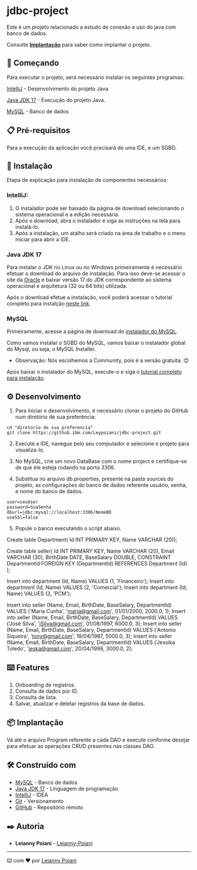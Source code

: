 # jdbc-project
Este é um projeto relacionado a estudo de conexão e uso do java com banco de dados.

Consulte **[Implantação](#-implanta%C3%A7%C3%A3o)** para saber como implantar o projeto.

## 🚀 Começando

Para executar o projeto, será necessário instalar os seguintes programas:

[IntelliJ](https://www.jetbrains.com/pt-br/idea/) - Desenvolvimento do projeto Java

[Java JDK 17](https://www.oracle.com/java/technologies/javase/jdk17-archive-downloads.html) - Execução do projeto Java.

[MySQL](https://www.mysql.com/) - Banco de dados

## 📋 Pré-requisitos

Para a execução da aplicação você precisará de uma IDE, e um SGBD.

## 🔧 Instalação

Etapa de explicação para instalação de componentes necessários:

### IntelliJ:
1. O instalador pode ser baixado da página de download selecionando o sistema operacional e a edição necessária. 
2. Após o download, abra o instalador e siga as instruções na tela para instalá-lo. 
3. Após a instalação, um atalho será criado na área de trabalho e o menu iniciar para abrir a IDE.

### Java JDK 17
Para instalar o JDK no Linux ou no Windows primeiramente é necessário efetuar o download do arquivo de instalação. Para isso deve-se acessar o site da [Oracle](https://www.oracle.com/java/technologies/downloads/#java17) e baixar versão 17 do JDK correspondente ao sistema operacional e arquitetura (32 ou 64 bits) utilizada.

Após o download efetue a instalação, você poderá acessar o tutorial completo para instalção [neste link](https://www.devmedia.com.br/instalacao-e-configuracao-do-pacote-java-jdk/23749).

### MySQL 
Primeiramente, acesse a página de download do [instalador do MySQL](https://dev.mysql.com/downloads/installer/).

Como vamos instalar o SGBD do MySQL, vamos baixar o instalador global do Mysql, ou seja, o MySQL Installer.

* Observação: Nós escolhemos a Community, pois é a versão gratuita. 😊

Após baixar o instalador do MySQL, execute-o e siga o [tutorial completo para instalação](https://dicasdeprogramacao.com.br/como-instalar-o-mysql-no-windows/).

## ⚙️ Desenvolvimento 

1. Para iniciar o desenvolvimento, é necessário clonar o projeto do GitHub num diretório de sua preferência:
```
cd "diretorio de sua preferencia"
git clone https://github.ibm.com/Leypoiani/jdbc-project.git
```

2. Execute a IDE, navegue pelo seu computador e selecione o projeto para visualiza-lo.

3. No MySQL, crie um novo DataBase com o nome project e certifique-se de que ele esteja rodando na porta 3306.

5. Substitua no arquivo db.properties, presente na pasta sources do projeto, as configurações do banco de dados referente usuário, senha, e nome do banco de dados.

```
user=seuUser
password=SuaSenha
dburl=jdbc:mysql://localhost:3306/NomeBD
useSSl=false
```

5. Popule o banco executando o script abaixo.

Create table Department(
	Id INT PRIMARY KEY,
	Name VARCHAR (20));

Create table seller(
	Id INT PRIMARY KEY,
	Name VARCHAR (20),
	Email VARCHAR (30),
	BirthDate DATE,
	BaseSalary DOUBLE,
	CONSTRAINT DepartmentId FOREIGN KEY (DepartmentId) REFERENCES Department (Id)
);


Insert into department (Id, Name) VALUES (1, 'Financeiro');
Insert into department (Id, Name) VALUES (2, 'Comercial');
Insert into department (Id, Name) VALUES (3, 'PCM');

Insert into seller 
(Name, Email, BirthDate, BaseSalary, DepartmentId) 
VALUES ('Maria Cunha', 'maria@gmail.com', 01/01/2000, 2000.0, 1);
Insert into seller 
(Name, Email, BirthDate, BaseSalary, DepartmentId) 
VALUES ('José Silva', 'jSilva@gmail.com', 01/08/1997, 6000.0, 3);
Insert into seller 
(Name, Email, BirthDate, BaseSalary, DepartmentId) 
VALUES ('Antonio Siqueira', 'tony@gmail.com', 19/04/1987, 5000.0, 3);
Insert into seller 
(Name, Email, BirthDate, BaseSalary, DepartmentId) 
VALUES ('Jessika Toledo', 'jeska@gmail.com', 20/04/1998, 3000.0, 2);



## ⌨️ Features

1. Onboarding de registros. 
2. Consulta de dados por ID.
3. Consulta de lista.
4. Salvar, atualizar e deletar registros da base de dados.

## 📦 Implantação 
Vá até o arquivo Program referente a cada DAO e execute conforme desejar para efetuar as operações CRUD presentes nas classes DAO.

## 🛠️ Construído com

* [MySQL](https://www.mysql.com/) - Banco de dados
* [Java JDK 17](https://www.oracle.com/java/technologies/javase/jdk17-archive-downloads.html) - Linguagem de programação
* [IntelliJ](https://www.jetbrains.com/pt-br/idea/) - IDEA
* [Git](https://git-scm.com/) - Versionamento
* [GitHub](https://github.com/) - Repositório remoto
## ✒️ Autoria

* **Leianny Poiani** - [Leianny-Poiani](https://github.ibm.com/Leianny-Poiani)
---
⌨️ com ❤️ por [Leianny Poiani](https://github.ibm.com/Leianny-Poiani) 

